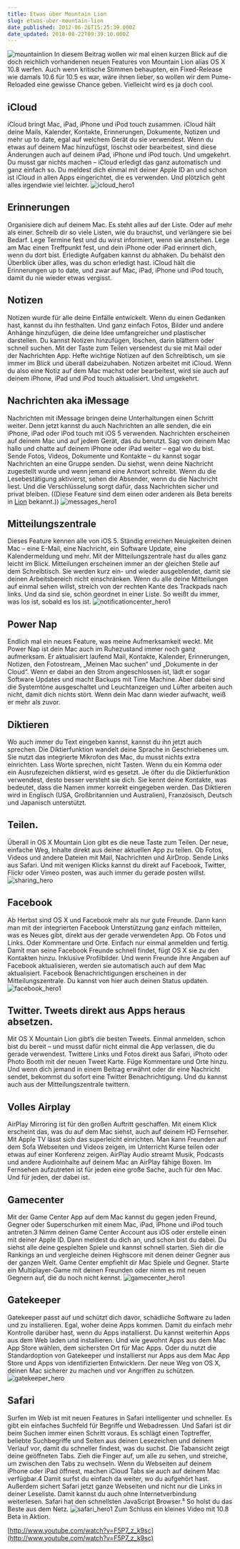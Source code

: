 ```yaml
---
title: Etwas über Mountain Lion
slug: etwas-uber-mountain-lion
date_published: 2012-06-26T15:25:39.000Z
date_updated: 2018-08-22T09:39:10.000Z
---
```


![mountainlion](//picdump.thafaker.de/2012/05/mountainlion-100x100.jpg) In diesem Beitrag wollen wir mal einen kurzen Blick auf die doch reichlich vorhandenen neuen Features von Mountain Lion alias OS X 10.8 werfen. Auch wenn kritische Stimmen behaupten, ein Fixed-Release wie damals 10.6 für 10.5 es war, wäre ihnen lieber, so wollen wir dem Pume-Reloaded eine gewisse Chance geben. Vielleicht wird es ja doch cool. 

## iCloud

iCloud bringt Mac, iPad, iPhone und iPod touch zusammen. iCloud hält deine Mails, Kalender, Kontakte, Erinnerungen, Dokumente, Notizen und mehr up to date, egal auf welchem Gerät du sie verwendest. Wenn du etwas auf deinem Mac hinzufügst, löschst oder bearbeitest, sind diese Änderungen auch auf deinem iPad, iPhone und iPod touch. Und umgekehrt. Du musst gar nichts machen – iCloud erledigt das ganz automatisch und ganz einfach so. Du meldest dich einmal mit deiner Apple ID an und schon ist iCloud in allen Apps eingerichtet, die es verwenden. Und plötzlich geht alles irgendwie viel leichter.
![icloud_hero1](//picdump.thafaker.de/2012/06/icloud_hero1-580x382.jpg)
## Erinnerungen

Organisiere dich auf deinem Mac. Es steht alles auf der Liste. Oder auf mehr als einer. Schreib dir so viele Listen, wie du brauchst, und verlängere sie bei Bedarf. Lege Termine fest und du wirst informiert, wenn sie anstehen. Lege am Mac einen Treffpunkt fest, und dein iPhone oder iPad erinnert dich, wenn du dort bist. Erledigte Aufgaben kannst du abhaken. Du behälst den Überblick über alles, was du schon erledigt hast. iCloud hält die Erinnerungen up to date, und zwar auf Mac, iPad, iPhone und iPod touch, damit du nie wieder etwas vergisst.

## Notizen

Notizen wurde für alle deine Einfälle entwickelt. Wenn du einen Gedanken hast, kannst du ihn festhalten. Und ganz einfach Fotos, Bilder und andere Anhänge hinzufügen, die deine Idee umfangreicher und plastischer darstellen. Du kannst Notizen hinzufügen, löschen, darin blättern oder schnell suchen. Mit der Taste zum Teilen versendest du sie mit Mail oder der Nachrichten App. Hefte wichtige Notizen auf den Schreibtisch, um sie immer im Blick und überall dabeizuhaben. Notizen arbeitet mit iCloud. Wenn du also eine Notiz auf dem Mac machst oder bearbeitest, wird sie auch auf deinem iPhone, iPad und iPod touch aktualisiert. Und umgekehrt.

## Nachrichten aka iMessage

Nachrichten mit iMessage bringen deine Unterhaltungen einen Schritt weiter. Denn jetzt kannst du auch Nachrichten an alle senden, die ein iPhone, iPad oder iPod touch mit iOS 5 verwenden. Nachrichten erscheinen auf deinem Mac und auf jedem Gerät, das du benutzt. Sag von deinem Mac hallo und chatte auf deinem iPhone oder iPad weiter – egal wo du bist. Sende Fotos, Videos, Dokumente und Kontakte – du kannst sogar Nachrichten an eine Gruppe senden. Du siehst, wenn deine Nachricht zugestellt wurde und wenn jemand eine Antwort schreibt. Wenn du die Lesebestätigung aktivierst, sehen die Absender, wenn du die Nachricht liest. Und die Verschlüsselung sorgt dafür, dass Nachrichten sicher und privat bleiben. ((Diese Feature sind dem einen oder anderen als Beta bereits in [Lion](__GHOST_URL__/imessages-beta-fur-lion-kostenlos-zum-download/) bekannt.))
![messages_hero1](//picdump.thafaker.de/2012/06/messages_hero1-580x382.jpg)
## Mitteilungszentrale

Dieses Feature kennen alle von iOS 5. Ständig erreichen Neuigkeiten deinen Mac – eine E-Mail, eine Nachricht, ein Software Update, eine Kalendermeldung und mehr. Mit der Mitteilungszentrale hast du alles ganz leicht im Blick. Mitteilungen erscheinen immer an der gleichen Stelle auf dem Schreibtisch. Sie werden kurz ein- und wieder ausgeblendet, damit sie deinen Arbeitsbereich nicht einschränken. Wenn du alle deine Mitteilungen auf einmal sehen willst, streich von der rechten Kante des Trackpads nach links. Und da sind sie, schön geordnet in einer Liste. So weißt du immer, was los ist, sobald es los ist.
![notificationcenter_hero1](//picdump.thafaker.de/2012/06/notificationcenter_hero1-580x382.jpg)
## Power Nap

Endlich mal ein neues Feature, was meine Aufmerksamkeit weckt. Mit Power Nap ist dein Mac auch im Ruhezustand immer noch ganz aufmerksam. Er aktualisiert laufend Mail, Kontakte, Kalender, Erinnerungen, Notizen, den Fotostream, „Meinen Mac suchen“ und „Dokumente in der Cloud“. Wenn er dabei an den Strom angeschlossen ist, lädt er sogar Software Updates und macht Backups mit Time Machine. Aber dabei sind die Systemtöne ausgeschaltet und Leuchtanzeigen und Lüfter arbeiten auch nicht, damit dich nichts stört. Wenn dein Mac dann wieder aufwacht, weiß er mehr als zuvor.

## Diktieren

Wo auch immer du Text eingeben kannst, kannst du ihn jetzt auch sprechen. Die Diktierfunktion wandelt deine Sprache in Geschriebenes um. Sie nutzt das integrierte Mikrofon des Mac, du musst nichts extra einrichten. Lass Worte sprechen, nicht Tasten. Wenn du ein Komma oder ein Ausrufezeichen diktierst, wird es gesetzt. Je öfter du die Diktierfunktion verwendest, desto besser versteht sie dich. Sie kennt deine Kontakte, was bedeutet, dass die Namen immer korrekt eingegeben werden. Das Diktieren wird in Englisch (USA, Großbritannien und Australien), Französisch, Deutsch und Japanisch unterstützt.

## Teilen.

Überall in OS X Mountain Lion gibt es die neue Taste zum Teilen. Der neue, einfache Weg, Inhalte direkt aus deiner aktuellen App zu teilen. Ob Fotos, Videos und andere Dateien mit Mail, Nachrichten und AirDrop. Sende Links aus Safari. Und mit wenigen Klicks kannst du direkt auf Facebook, Twitter, Flickr oder Vimeo posten, was auch immer du gerade posten willst.
![sharing_hero](//picdump.thafaker.de/2012/06/sharing_hero-580x382.jpg)
## Facebook

Ab Herbst sind OS X und Facebook mehr als nur gute Freunde. Dann kann man mit der integrierten Facebook Unterstützung ganz einfach mitteilen, was es Neues gibt, direkt aus der gerade verwendeten App. Ob Fotos und Links. Oder Kommentare und Orte. Einfach nur einmal anmelden und fertig. Damit man seine Facebook Freunde schnell findet, fügt OS X sie zu den Kontakten hinzu. Inklusive Profilbilder. Und wenn Freunde ihre Angaben auf Facebook aktualisieren, werden sie automatisch auch auf dem Mac aktualisiert. Facebook Benachrichtigungen erscheinen in der Mitteilungszentrale. Du kannst von hier auch deinen Status updaten.
![facebook_hero1](//picdump.thafaker.de/2012/06/facebook_hero1-580x382.jpg)
## Twitter. Tweets direkt aus Apps heraus absetzen.

Mit OS X Mountain Lion gibt’s die besten Tweets. Einmal anmelden, schon bist du bereit – und musst dafür nicht einmal die App verlassen, die du gerade verwendest. Twittere Links und Fotos direkt aus Safari, iPhoto oder Photo Booth mit der neuen Tweet Karte. Füge Kommentare und Orte hinzu. Und wenn dich jemand in einem Beitrag erwähnt oder dir eine Nachricht sendet, bekommst du sofort eine Twitter Benachrichtigung. Und du kannst auch aus der Mitteilungszentrale twittern.

## Volles Airplay

AirPlay Mirroring ist für den großen Auftritt geschaffen. Mit einem Klick erscheint das, was du auf dem Mac siehst, auch auf deinem HD Fernseher. Mit Apple TV lässt sich das superleicht einrichten. Man kann Freunden auf dem Sofa Webseiten und Videos zeigen, im Unterricht Kurse teilen oder etwas auf einer Konferenz zeigen. AirPlay Audio streamt Musik, Podcasts und andere Audioinhalte auf deinem Mac an AirPlay fähige Boxen. Im Fernsehen aufzutreten ist für jeden eine große Sache, auch für den Mac. Und für jeden, der dabei ist.

## Gamecenter

Mit der Game Center App auf dem Mac kannst du gegen jeden Freund, Gegner oder Superschurken mit einem Mac, iPad, iPhone und iPod touch antreten.3 Nimm deinen Game Center Account aus iOS oder erstelle einen mit deiner Apple ID. Dann meldest du dich an, und schon bist du dabei. Du siehst alle deine gespielten Spiele und kannst schnell starten. Sieh dir die Rankings an und vergleiche deinen Highscore mit denen deiner Gegner aus der ganzen Welt. Game Center empfiehlt dir Mac Spiele und Gegner. Starte ein Multiplayer-Game mit deinen Freunden oder nimm es mit neuen Gegnern auf, die du noch nicht kennst.
![gamecenter_hero1](//picdump.thafaker.de/2012/06/gamecenter_hero1-580x382.jpg)
## Gatekeeper

Gatekeeper passt auf und schützt dich davor, schädliche Software zu laden und zu installieren. Egal, woher deine Apps kommen. Damit du einfach mehr Kontrolle darüber hast, wenn du Apps installierst. Du kannst weiterhin Apps aus dem Web laden und installieren. Und wie gewohnt Apps aus dem Mac App Store wählen, dem sichersten Ort für Mac Apps. Oder du nutzt die Standardoption von Gatekeeper und installierst nur Apps aus dem Mac App Store und Apps von identifizierten Entwicklern. Der neue Weg von OS X, deinen Mac sicherer zu machen und vor Angriffen zu schützen.
![gatekeeper_hero](//picdump.thafaker.de/2012/06/gatekeeper_hero-580x382.jpg)
## Safari

Surfen im Web ist mit neuen Features in Safari intelligenter und schneller. Es gibt ein einfaches Suchfeld für Begriffe und Webadressen. Und Safari ist dir beim Suchen immer einen Schritt voraus. Es schlägt einen Toptreffer, beliebte Suchbegriffe und Seiten aus deinen Lesezeichen und deinem Verlauf vor, damit du schneller findest, was du suchst. Die Tabansicht zeigt deine geöffneten Tabs. Zieh die Finger auf, um alle zu sehen, und streiche, um zwischen den Tabs zu wechseln. Wenn du Webseiten auf deinem iPhone oder iPad öffnest, machen iCloud Tabs sie auch auf deinem Mac verfügbar.4 Damit surfst du einfach da weiter, wo du aufgehört hast. Außerdem sichert Safari jetzt ganze Webseiten und nicht nur die Links in deiner Leseliste. Damit kannst du auch ohne Internetverbindung weiterlesen. Safari hat den schnellsten JavaScript Browser.⁵ So holst du das Beste aus dem Netz.
![safari_hero1](//picdump.thafaker.de/2012/06/safari_hero1-580x382.jpg)
Zum Schluss ein kleines Video mit 10.8 Beta in Aktion.

[http://www.youtube.com/watch?v=F5P7_z_k9sc](http://www.youtube.com/watch?v=F5P7_z_k9sc)
